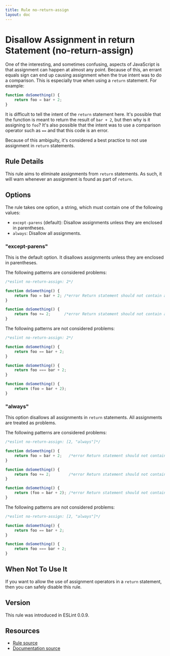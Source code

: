 ```yaml
---
title: Rule no-return-assign
layout: doc
---
```

<!-- Note: No pull requests accepted for this file. See README.md in the root directory for details. -->
# Disallow Assignment in return Statement (no-return-assign)

One of the interesting, and sometimes confusing, aspects of JavaScript is that assignment can happen at almost any point. Because of this, an errant equals sign can end up causing assignment when the true intent was to do a comparison. This is especially true when using a `return` statement. For example:

```js
function doSomething() {
    return foo = bar + 2;
}
```

It is difficult to tell the intent of the `return` statement here. It's possible that the function is meant to return the result of `bar + 2`, but then why is it assigning to `foo`? It's also possible that the intent was to use a comparison operator such as `==` and that this code is an error.

Because of this ambiguity, it's considered a best practice to not use assignment in `return` statements.

## Rule Details

This rule aims to eliminate assignments from `return` statements. As such, it will warn whenever an assignment is found as part of `return`.

## Options

The rule takes one option, a string, which must contain one of the following values:

* `except-parens` (default): Disallow assignments unless they are enclosed in parentheses.
* `always`: Disallow all assignments.

### "except-parens"

This is the default option.
It disallows assignments unless they are enclosed in parentheses.

The following patterns are considered problems:

```js
/*eslint no-return-assign: 2*/

function doSomething() {
    return foo = bar + 2; /*error Return statement should not contain assignment.*/
}

function doSomething() {
    return foo += 2;      /*error Return statement should not contain assignment.*/
}
```

The following patterns are not considered problems:

```js
/*eslint no-return-assign: 2*/

function doSomething() {
    return foo == bar + 2;
}

function doSomething() {
    return foo === bar + 2;
}

function doSomething() {
    return (foo = bar + 2);
}
```

### "always"

This option disallows all assignments in `return` statements.
All assignments are treated as problems.

The following patterns are considered problems:

```js
/*eslint no-return-assign: [2, "always"]*/

function doSomething() {
    return foo = bar + 2;   /*error Return statement should not contain assignment.*/
}

function doSomething() {
    return foo += 2;        /*error Return statement should not contain assignment.*/
}

function doSomething() {
    return (foo = bar + 2); /*error Return statement should not contain assignment.*/
}
```

The following patterns are not considered problems:

```js
/*eslint no-return-assign: [2, "always"]*/

function doSomething() {
    return foo == bar + 2;
}

function doSomething() {
    return foo === bar + 2;
}
```

## When Not To Use It

If you want to allow the use of assignment operators in a `return` statement, then you can safely disable this rule.

## Version

This rule was introduced in ESLint 0.0.9.

## Resources

* [Rule source](https://github.com/eslint/eslint/tree/master/lib/rules/no-return-assign.js)
* [Documentation source](https://github.com/eslint/eslint/tree/master/docs/rules/no-return-assign.md)
